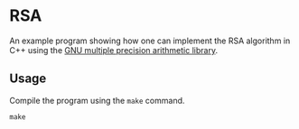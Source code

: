 # RSA

An example program showing how one can implement the RSA algorithm in C++ using the [GNU multiple precision arithmetic library](https://gmplib.org/manual/).

## Usage

Compile the program using the `make` command.
```
make
```
